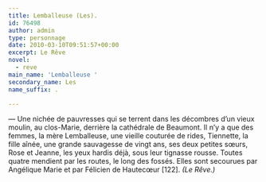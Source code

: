 ```yaml
---
title: Lemballeuse (Les).
id: 76498
author: admin
type: personnage
date: 2010-03-10T09:51:57+00:00
excerpt: Le Rêve
novel:
  - reve
main_name: 'Lemballeuse '
secondary_name: Les
name_suffix: .

---
```

— Une nichée de pauvresses qui se terrent dans les décombres d&rsquo;un vieux moulin, au clos-Marie, derrière la cathédrale de Beaumont. Il n&rsquo;y a que des femmes, la mère Lemballeuse, une vieille couturée de rides, Tiennette, la fille aînée, une grande sauvagesse de vingt ans, ses deux petites sœurs, Rose et Jeanne, les yeux hardis déjà, sous leur tignasse rousse. Toutes quatre mendient par les routes, le long des fossés. Elles sont secourues par Angélique Marie et par Félicien de Hautecœur [122]. _(Le Rêve.)_